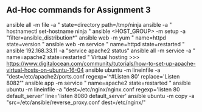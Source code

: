 Ad-Hoc commands for Assignment 3
-----------------------------------------------------------------

ansible all -m file -a " state=directory path=/tmp/ninja
ansible <node name> -a " hostnamectl set-hostname ninja "
ansible <HOST_GROUP> -m setup -a "filter=ansible_distribution*"
ansible web -m yum " name=httpd state=version "
ansible web -m service " name=httpd state=restarted "
ansible 192.168.33.11  -a "service apache2 status"
ansible all -m service -a " name=apache2 state=restarted "
Virtual hosting >>> https://www.digitalocean.com/community/tutorials/how-to-set-up-apache-virtual-hosts-on-ubuntu-16-04
ansible ubuntu -m lineinfile -a "dest=/etc/apache2/ports.conf regexp='^#Listen 80' replace='Listen 8082'"
ansible app -m service " name=apache2 state=restarted "
ansible ubuntu -m lineinfile -a "dest=/etc/nginx/nginx.conf regexp='listen 80 default_server' line='listen 8080 default_server'
ansible ubuntu -m copy -a "src=/etc/ansible/reverse_proxy.conf dest=/etc/nginx/"






